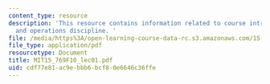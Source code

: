 ```yaml
---
content_type: resource
description: 'This resource contains information related to course introduction; innovation
  and operations discipline. '
file: /media/https%3A/open-learning-course-data-rc.s3.amazonaws.com/15-769-operations-strategy-fall-2010/cdf77e81ac9ebbb6bcf80e6646c36ffe_MIT15_769F10_lec01.pdf
file_type: application/pdf
resourcetype: Document
title: MIT15_769F10_lec01.pdf
uid: cdf77e81-ac9e-bbb6-bcf8-0e6646c36ffe
---
```

